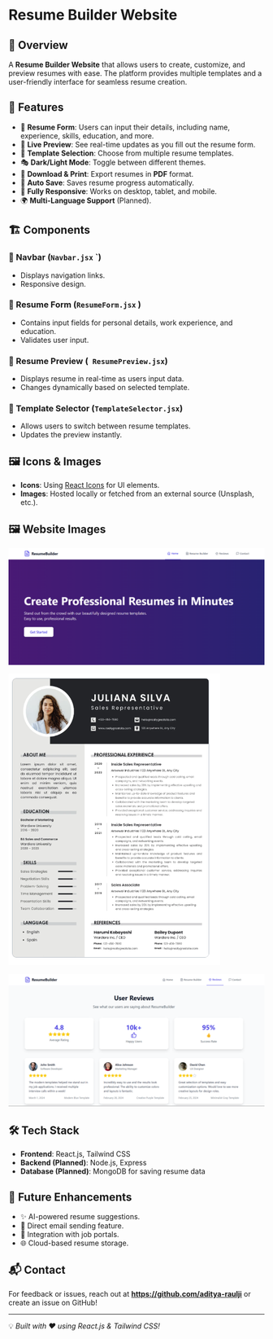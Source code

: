 # Resume Builder Website

## 📌 Overview
A **Resume Builder Website** that allows users to create, customize, and preview resumes with ease. The platform provides multiple templates and a user-friendly interface for seamless resume creation.

## 🚀 Features
- 📝 **Resume Form**: Users can input their details, including name, experience, skills, education, and more.
- 👀 **Live Preview**: See real-time updates as you fill out the resume form.
- 🎨 **Template Selection**: Choose from multiple resume templates.
- 🎭 **Dark/Light Mode**: Toggle between different themes.
- 📂 **Download & Print**: Export resumes in **PDF** format.
- 💾 **Auto Save**: Saves resume progress automatically.
- 📱 **Fully Responsive**: Works on desktop, tablet, and mobile.
- 🌍 **Multi-Language Support** (Planned).

## 🏗️ Components
### 📜 Navbar (`Navbar.jsx` `)
- Displays navigation links.
- Responsive design.

### 📝 Resume Form (`ResumeForm.jsx` )
- Contains input fields for personal details, work experience, and education.
- Validates user input.

### 👀 Resume Preview (` ResumePreview.jsx`)
- Displays resume in real-time as users input data.
- Changes dynamically based on selected template.

### 🎨 Template Selector (`TemplateSelector.jsx`)
- Allows users to switch between resume templates.
- Updates the preview instantly.

## 🖼️ Icons & Images
- **Icons**: Using [React Icons](https://react-icons.github.io/react-icons/) for UI elements.
- **Images**: Hosted locally or fetched from an external source (Unsplash, etc.).

## 🖼️ Website Images

![alt text](image.png) 


![alt text](<Screenshot 2025-03-06 133725.png>)


  ![alt text](image-1.png)

## 🛠️ Tech Stack
- **Frontend**: React.js, Tailwind CSS
- **Backend (Planned)**: Node.js, Express
- **Database (Planned)**: MongoDB for saving resume data

## 📝 Future Enhancements
- ✨ AI-powered resume suggestions.
- 📩 Direct email sending feature.
- 🔄 Integration with job portals.
- 🌐 Cloud-based resume storage.



## 📬 Contact
For feedback or issues, reach out at **https://github.com/aditya-raulji** or create an issue on GitHub!

---
💡 *Built with ❤️ using React.js & Tailwind CSS!*
